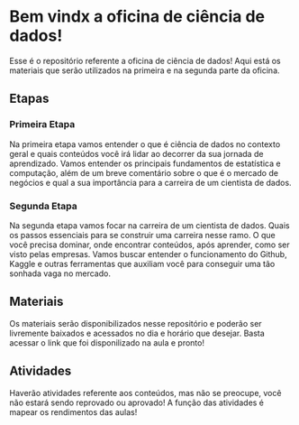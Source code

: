 
# Bem vindx a oficina de ciência de dados!

Esse é o repositório referente a oficina de ciência de dados! Aqui está os materiais que serão utilizados na primeira e na segunda parte da oficina.<br>

## Etapas
<html>
  
<h3>
  Primeira Etapa 
  </h3>

<p>
  Na primeira etapa vamos entender o que é ciência de dados no contexto geral e quais conteúdos você irá lidar ao decorrer da sua jornada de aprendizado. Vamos entender os principais fundamentos de estatística e computação, além de um breve comentário sobre o que é o mercado de negócios e qual a sua importância para a carreira de um cientista de dados.
  </p>
  
 <h3>
  Segunda Etapa 
  </h3>
 <p>
   
   Na segunda etapa vamos focar na carreira de um cientista de dados. Quais os passos essenciais para se construir uma carreira nesse ramo. O que você precisa dominar, onde encontrar conteúdos, após aprender, como ser visto pelas empresas.
   Vamos buscar entender o funcionamento do Github, Kaggle e outras ferramentas que auxiliam você para conseguir uma tão sonhada vaga no mercado.
   
  </p>

  <h2>
    Materiais
  </h2>
  <p>
    Os materiais serão disponibilizados nesse repositório e poderão ser livremente baixados e acessados no dia e horário que desejar. Basta acessar o link que foi disponilizado na aula e pronto!
  </p>
  
  <h2>
    Atividades
  </h2>
  <p>
    Haverão atividades referente aos conteúdos, mas não se preocupe, você não estará sendo reprovado ou aprovado! A função das atividades é mapear os rendimentos das aulas!
  </p>
